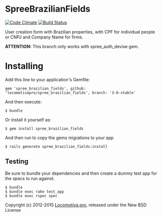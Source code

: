 SpreeBrazilianFields
====================
[![Code Climate](https://codeclimate.com/github/locomotivapro/spree_brazilian_fields/badges/gpa.svg)](https://codeclimate.com/github/locomotivapro/spree_brazilian_fields)
[![Build Status](https://semaphoreci.com/api/v1/projects/9a82867e-f2e4-4591-8e9b-49e4e1105bcc/421145/badge.svg)](https://semaphoreci.com/locomotiva/spree_brazilian_fields)      

User creation form with Brazilian properties, with CPF for individual people or CNPJ and Company Name for firms.

**ATTENTION:** This branch only works with spree_auth_devise gem.

Installing
=======

Add this line to your application's Gemfile:

    gem 'spree_brazilian_fields', github: 'locomotivapro/spree_brazilian_fields', branch: '3-0-stable'

And then execute:

    $ bundle

Or install it yourself as:

    $ gem install spree_brazilian_fields


And then run to copy the gems migrations to your app

    $ rails generate spree_brazilian_fields:install

Testing
-------

Be sure to bundle your dependencies and then create a dummy test app for the specs to run against.

    $ bundle
    $ bundle exec rake test_app
    $ bundle exec rspec spec


Copyright (c) 2012-2015 [Locomotiva.pro](http://locomotiva.pro), released under the New BSD License
